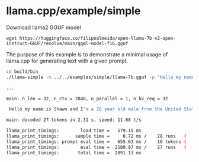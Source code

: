 # llama.cpp/example/simple

Download llama2 GGUF model
```
wget https://huggingface.co/filipealmeida/open-llama-7b-v2-open-instruct-GGUF/resolve/main/ggml-model-f16.gguf
```

The purpose of this example is to demonstrate a minimal usage of llama.cpp for generating text with a given prompt.
```bash
cd build/bin
./llama-simple -m ../../examples/simple/llama-7b.gguf -p "Hello my name is"

...

main: n_len = 32, n_ctx = 2048, n_parallel = 1, n_kv_req = 32

 Hello my name is Shawn and I'm a 20 year old male from the United States. I'm a 20 year old

main: decoded 27 tokens in 2.31 s, speed: 11.68 t/s

llama_print_timings:        load time =   579.15 ms
llama_print_timings:      sample time =     0.72 ms /    28 runs   (    0.03 ms per token, 38888.89 tokens per second)
llama_print_timings: prompt eval time =   655.63 ms /    10 tokens (   65.56 ms per token,    15.25 tokens per second)
llama_print_timings:        eval time =  2180.97 ms /    27 runs   (   80.78 ms per token,    12.38 tokens per second)
llama_print_timings:       total time =  2891.13 ms
```
